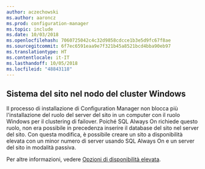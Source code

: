 ```yaml
---
author: aczechowski
ms.author: aaroncz
ms.prod: configuration-manager
ms.topic: include
ms.date: 10/03/2018
ms.openlocfilehash: 7060725042c4c32d9858cdcce1b3e5d9fc67f8ae
ms.sourcegitcommit: 6f7ec6591eaa9e7f321b45a8521bcd4bba90eb97
ms.translationtype: HT
ms.contentlocale: it-IT
ms.lasthandoff: 10/05/2018
ms.locfileid: "48843118"
---
```

## <a name="bkmk_cluster"></a> Sistema del sito nel nodo del cluster Windows
<!--1359132-->

Il processo di installazione di Configuration Manager non blocca più l'installazione del ruolo del server del sito in un computer con il ruolo Windows per il clustering di failover. Poiché SQL Always On richiede questo ruolo, non era possibile in precedenza inserire il database del sito nel server del sito. Con questa modifica, è possibile creare un sito a disponibilità elevata con un minor numero di server usando SQL Always On e un server del sito in modalità passiva. 

Per altre informazioni, vedere [Opzioni di disponibilità elevata](/sccm/core/servers/deploy/configure/high-availability-options).


